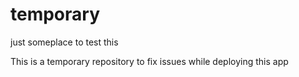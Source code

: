 # temporary
just someplace to test this

This is a temporary repository to fix issues while deploying this app
